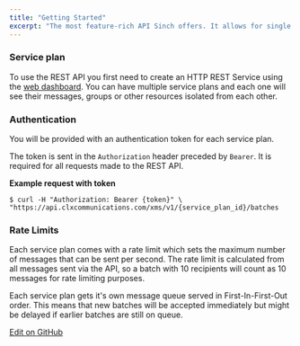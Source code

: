 ```yaml
---
title: "Getting Started"
excerpt: "The most feature-rich API Sinch offers. It allows for single messages, scheduled batch send-outs using message templates and more."
---
```

### Service plan

To use the REST API you first need to create an HTTP REST Service using the [web dashboard](https://dashboard.sinch.com/#/signup). You can have multiple service plans and each one will see their messages, groups or other resources isolated from each other. 

### Authentication

You will be provided with an authentication token for each service plan. 

The token is sent in the `Authorization` header preceded by `Bearer`. It is required for all requests made to the REST API.

**Example request with token**

``` shell
$ curl -H "Authorization: Bearer {token}" \
"https://api.clxcommunications.com/xms/v1/{service_plan_id}/batches
```

### Rate Limits

Each service plan comes with a rate limit which sets the maximum number of messages that can be sent per second. The rate limit is calculated from all messages sent via the API, so a batch with 10 recipients will count as 10 messages for rate limiting purposes.

Each service plan gets it's own message queue served in First-In-First-Out order. This means that new batches will be accepted immediately but might be delayed if earlier batches are still on queue.

<a class="edit-on-github" target="_blank" href="https://github.com/sinch/docs/blob/master/docs/sms/sms-rest/sms-rest-getting-started.md">Edit on GitHub</a>